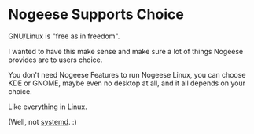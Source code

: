 # Nogeese Supports Choice
GNU/Linux is "free as in freedom".

I wanted to have this make sense and make sure a lot of things Nogeese provides are to users choice.

You don't need Nogeese Features to run Nogeese Linux, you can choose KDE or GNOME, maybe even no desktop at all, and it all depends on your choice.

Like everything in Linux.

(Well, not [systemd](https://systemd.io). :\)
